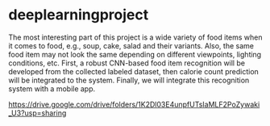 # deeplearningproject
The most interesting part of this project is a wide variety of food items when it comes to food, 
e.g., soup, cake, salad and their variants. Also, the same food item may not look the same depending on different viewpoints, 
lighting conditions, etc. First, a robust CNN-based food item recognition will be developed from the collected labeled dataset, 
then calorie count prediction will be integrated to the system. Finally, we will integrate this recognition system with a mobile app.

https://drive.google.com/drive/folders/1K2Dl03E4unpfUTsIaMLF2PoZywaki_U3?usp=sharing
